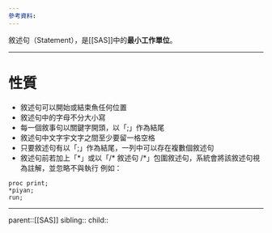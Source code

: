 ```yaml
---
參考資料:
---
```

敘述句（Statement），是[[SAS]]中的**最小工作單位**。
- - -
# 性質
- 敘述句可以開始或結束魚任何位置
- 敘述句中的字母不分大小寫
- 每一個敘事句以關鍵字開頭，以「;」作為結尾
- 敘述句中文字宇文字之間至少要留一格空格
- 只要敘述句有以「;」作為結尾，一列中可以存在複數個敘述句
- 敘述句前若加上「\*」或以「/\* 敘述句 /\*」包圍敘述句，系統會將該敘述句視為註解，並忽略不與執行
  例如：
```SAS
proc print;
*piyan;
run;
```

- - -
parent::[[SAS]]
sibling::
child::